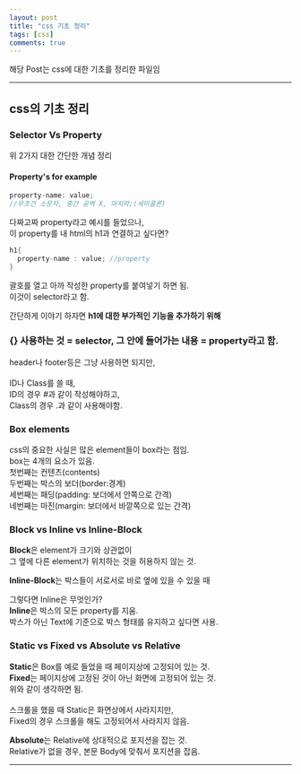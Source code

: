 ```yaml
---
layout: post
title: "css 기초 정리"
tags: [css]
comments: true
---
```

 
해당 Post는 css에 대한 기초를 정리한 파일임

---

## css의 기초 정리
### Selector Vs Property
위 2가지 대한 간단한 개념 정리<br>

#### Property's for example

``` java
property-name: value;
//무조건 소문자, 중간 공백 X, 마지막;(세미콜론) 
```
다짜고짜 property라고 예시를 들었으나,<br>
이 property를 내 html의 h1과 연결하고 싶다면?<br>

``` java
h1{
  property-name : value; //property
}
```
괄호를 열고 아까 작성한 property를 붙여넣기 하면 됨.<br>
이것이 selector라고 함.<br>

간단하게 이야기 하자면 <strong>h1에 대한 부가적인 기능을 추가하기 위해</strong><br>
### {} 사용하는 것 = selector, 그 안에 들어가는 내용 = property라고 함.<br>

header나 footer등은 그냥 사용하면 되지만,<br>
<br>
ID나 Class를 쓸 때,<br>
ID의 경우 #과 같이 작성해야하고,<br>
Class의 경우 .과 같이 사용해야함.<br>

### Box elements

css의 중요한 사실은 많은 element들이 box라는 점임.<br>
box는 4개의 요소가 있음.<br>
첫번째는 컨텐츠(contents)<br>
두번째는 박스의 보더(border:경계)<br>
세번째는 패딩(padding: 보더에서 안쪽으로 간격)<br>
네번째는 마진(margin: 보더에서 바깥쪽으로 있는 간격)<br>

### Block vs Inline vs Inline-Block

<strong>Block</strong>은 element가 크기와 상관없이 <br>
그 옆에 다른 element가 위치하는 것을 허용하지 않는 것.<br>

<strong>Inline-Block</strong>는 박스들이 서로서로 바로 옆에 있을 수 있을 때 <br>

그렇다면 Inline은 무엇인가? <br>
<strong>Inline</strong>은 박스의 모든 property를 지움.<br>
박스가 아닌 Text에 기준으로 박스 형태를 유지하고 싶다면 사용.<br>

### Static vs Fixed vs Absolute vs Relative

<strong>Static</strong>은 Box를 예로 들었을 때 페이지상에 고정되어 있는 것.<br>
<strong>Fixed</strong>는 페이지상에 고정된 것이 아닌 화면에 고정되어 있는 것.<br>
위와 같이 생각하면 됨.<br>
<br>
스크롤을 했을 때 Static은 화면상에서 사라지지만, <br>
Fixed의 경우 스크롤을 해도 고정되어서 사라지지 않음.<br>

<strong>Absolute</strong>는 Relative에 상대적으로 포지션을 잡는 것.<br>
Relative가 없을 경우, 본문 Body에 맞춰서 포지션을 잡음.<br>

---
